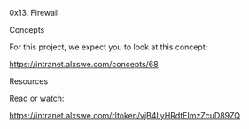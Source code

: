 0x13. Firewall

Concepts

For this project, we expect you to look at this concept:

https://intranet.alxswe.com/concepts/68

Resources

Read or watch:

https://intranet.alxswe.com/rltoken/vjB4LyHRdtEImzZcuD89ZQ

